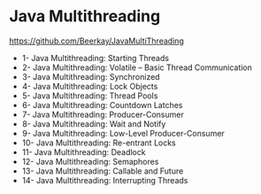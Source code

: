 
# Java Multithreading

https://github.com/Beerkay/JavaMultiThreading

- 1- Java Multithreading: Starting Threads
- 2- Java Multithreading: Volatile – Basic Thread Communication
- 3- Java Multithreading: Synchronized
- 4- Java Multithreading: Lock Objects
- 5- Java Multithreading: Thread Pools
- 6- Java Multithreading: Countdown Latches
- 7- Java Multithreading: Producer-Consumer
- 8- Java Multithreading: Wait and Notify
- 9- Java Multithreading: Low-Level Producer-Consumer
- 10- Java Multithreading: Re-entrant Locks
- 11- Java Multithreading: Deadlock
- 12- Java Multithreading: Semaphores
- 13- Java Multithreading: Callable and Future
- 14- Java Multithreading: Interrupting Threads

